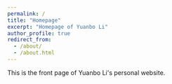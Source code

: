 ```yaml
---
permalink: /
title: "Homepage"
excerpt: "Homepage of Yuanbo Li"
author_profile: true
redirect_from: 
  - /about/
  - /about.html
---
```


This is the front page of Yuanbo Li's personal website.
